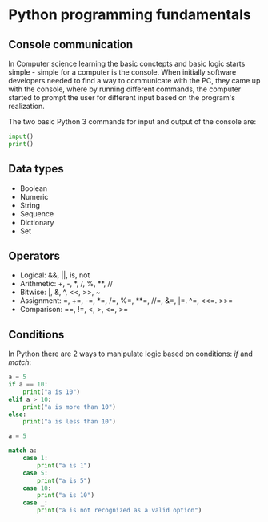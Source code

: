 # Python programming fundamentals

## Console communication
In Computer science learning the basic conctepts and basic logic starts simple - simple for a computer is the console. When initially software developers needed to find a way to communicate with the PC, they came up with the console, where by running different commands, the computer started to prompt the user for different input based on the program's realization. 

The two basic Python 3 commands for input and output of the console are:
``` Python
input()
print()
```

## Data types
* Boolean​
* Numeric​
* String​
* Sequence​
* Dictionary​
* Set

## Operators
* Logical: &&, ||, is, not​
* Arithmetic: +, -, *, /, %, **, //​
* Bitwise: |, &, ^, <<, >>, ~​
* Assignment: =, +=, -=, *=, /=, %=, **=, //=, &=, |=. ^=, <<=. >>=​
* Comparison: ==, !=, <, >, <=, >=

## Conditions
In Python there are 2 ways to manipulate logic based on conditions: *if* and *match*:

``` Python
a = 5
if a == 10:
    print("a is 10")
elif a > 10:
    print("a is more than 10")
else:
    print("a is less than 10")
```

``` Python
a = 5

match a:
    case 1:
        print("a is 1")
    case 5:
        print("a is 5")
    case 10:
        print("a is 10")
    case _:
        print("a is not recognized as a valid option")
```